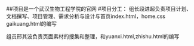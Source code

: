 ##项目是一个武汉生物工程学院的官网
#项目分工：
组长段进超负责项目计划、文档撰写、项目管理、需求分析与设计与首页index.html，home.css gaikuang.html的编写

组员邢其波负责页面素材的搜集和整理，和yuanxi.html,zhishu.html的编写